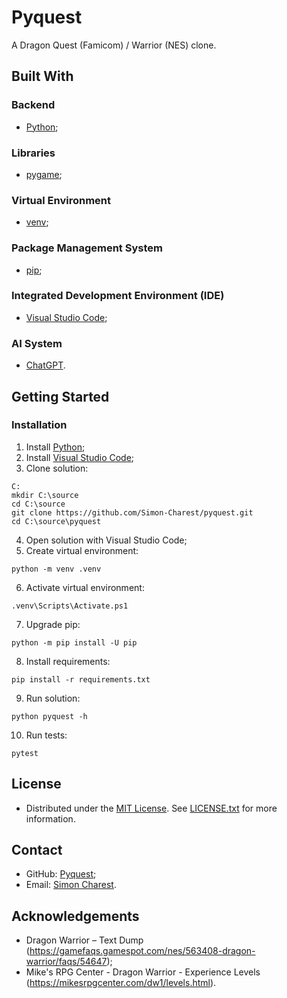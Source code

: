 # Pyquest
A Dragon Quest (Famicom) / Warrior (NES) clone.

## Built With

### Backend
- [Python](https://www.python.org/);

### Libraries
- [pygame](https://www.pygame.org/);

### Virtual Environment
- [venv](https://docs.python.org/library/venv/);

### Package Management System
- [pip](https://pip.pypa.io/);

### Integrated Development Environment (IDE)
- [Visual Studio Code](https://code.visualstudio.com/);

### AI System
- [ChatGPT](https://chat.openai.com/).

## Getting Started

### Installation
1. Install [Python](https://www.python.org/downloads/);
2. Install [Visual Studio Code](https://code.visualstudio.com/download/);
3. Clone solution:
```
C:
mkdir C:\source
cd C:\source
git clone https://github.com/Simon-Charest/pyquest.git
cd C:\source\pyquest
```
4. Open solution with Visual Studio Code;
5. Create virtual environment:
```
python -m venv .venv
```
6. Activate virtual environment:
```
.venv\Scripts\Activate.ps1
```
7. Upgrade pip:
```
python -m pip install -U pip
```
8. Install requirements:
```
pip install -r requirements.txt
```
9. Run solution:
```
python pyquest -h
```
10. Run tests:
```
pytest
```

## License
- Distributed under the [MIT License](https://opensource.org/license/mit/). See [LICENSE.txt](./LICENSE.txt) for more information.

## Contact
- GitHub: [Pyquest](https://github.com/Simon-Charest/pyquest);
- Email: [Simon Charest](mailto:simoncharest@gmail.com).

## Acknowledgements
- Dragon Warrior – Text Dump (https://gamefaqs.gamespot.com/nes/563408-dragon-warrior/faqs/54647);
- Mike's RPG Center - Dragon Warrior - Experience Levels (https://mikesrpgcenter.com/dw1/levels.html).
